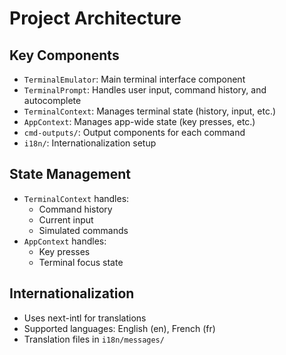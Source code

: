 # Project Architecture

## Key Components

- `TerminalEmulator`: Main terminal interface component
- `TerminalPrompt`: Handles user input, command history, and autocomplete
- `TerminalContext`: Manages terminal state (history, input, etc.)
- `AppContext`: Manages app-wide state (key presses, etc.)
- `cmd-outputs/`: Output components for each command
- `i18n/`: Internationalization setup

## State Management

- `TerminalContext` handles:
  - Command history
  - Current input
  - Simulated commands
- `AppContext` handles:
  - Key presses
  - Terminal focus state

## Internationalization

- Uses next-intl for translations
- Supported languages: English (en), French (fr)
- Translation files in `i18n/messages/`
